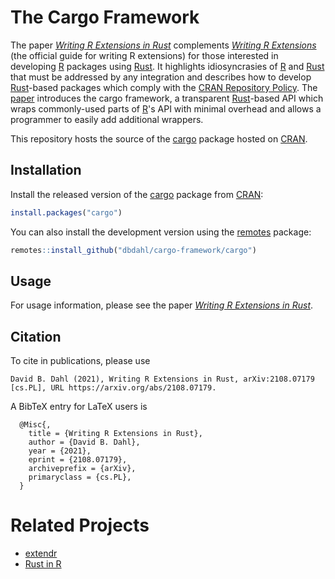 # The Cargo Framework

The paper
[*Writing R Extensions in Rust*]( https://raw.githubusercontent.com/dbdahl/cargo-framework/main/cargo/inst/doc/Writing_R_Extensions_in_Rust.pdf) 
complements
[*Writing R Extensions*](https://cran.r-project.org/doc/manuals/R-exts.html)
(the official guide for writing R extensions) for those interested in developing
[R](https://www.r-project.org/) packages using
[Rust](https://www.rust-lang.org/). It highlights idiosyncrasies of
[R](https://www.r-project.org/) and [Rust](https://www.rust-lang.org/) that must
be addressed by any integration and describes how to develop
[Rust](https://www.rust-lang.org/)-based packages which comply with the [CRAN
Repository Policy](https://cran.r-project.org/web/packages/policies.html).  The
[paper]( https://raw.githubusercontent.com/dbdahl/cargo-framework/main/cargo/inst/doc/Writing_R_Extensions_in_Rust.pdf) 
introduces the cargo framework, a
transparent [Rust](https://www.rust-lang.org/)-based API which wraps
commonly-used parts of [R](https://www.r-project.org/)'s API with minimal
overhead and allows a programmer to easily add additional wrappers.

This repository hosts the source of the
[cargo](https://cran.r-project.org/package=cargo) package hosted on
[CRAN](https://cran.r-project.org/).

## Installation

Install the released version of the
[cargo](https://cran.r-project.org/package=cargo) package from
[CRAN](https://cran.r-project.org/):

```r
install.packages("cargo")
```

You can also install the development version using the
[remotes](https://cran.r-project.org/package=remotes) package:

```r
remotes::install_github("dbdahl/cargo-framework/cargo")
```

## Usage

For usage information, please see the paper
[*Writing R Extensions in Rust*]( https://raw.githubusercontent.com/dbdahl/cargo-framework/main/cargo/inst/doc/Writing_R_Extensions_in_Rust.pdf).

## Citation

To cite in publications, please use

```
David B. Dahl (2021), Writing R Extensions in Rust, arXiv:2108.07179 [cs.PL], URL https://arxiv.org/abs/2108.07179.
```

A BibTeX entry for LaTeX users is

```
  @Misc{,
    title = {Writing R Extensions in Rust},
    author = {David B. Dahl},
    year = {2021},
    eprint = {2108.07179},
    archiveprefix = {arXiv},
    primaryclass = {cs.PL},
  }
```

# Related Projects

+ [extendr](https://github.com/extendr/extendr)
+ [Rust in R](https://github.com/r-rust)

